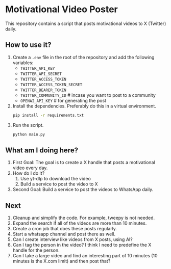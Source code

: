 # Motivational Video Poster
This repository contains a script that posts motivational videos to X (Twitter) daily.

## How to use it?
1. Create a `.env` file in the root of the repository and add the following variables:
    - `TWITTER_API_KEY`
    - `TWITTER_API_SECRET`
    - `TWITTER_ACCESS_TOKEN`
    - `TWITTER_ACCESS_TOKEN_SECRET`
    - `TWITTER_BEARER_TOKEN`
    - `TWITTER_COMMUNITY_ID` # incase you want to post to a community
    - `OPENAI_API_KEY` # for generating the post
2. Install the dependencies. Preferably do this in a virtual environment.
    ```bash
    pip install -r requirements.txt
    ```
3. Run the script.
    ```bash
    python main.py
    ```

## What am I doing here?
1. First Goal: The goal is to create a X handle that posts a motivational video every day.
2. How do I do it?
    1. Use yt-dlp to download the video
    1. Build a service to post the video to X
3. Second Goal: Build a service to post the videos to WhatsApp daily.


## Next
1. Cleanup and simplify the code. For example, tweepy is not needed.
2. Expand the search if all of the videos are more than 10 minutes.
3. Create a cron job that does these posts regularly.
4. Start a whatsapp channel and post there as well.
4. Can I create interview like videos from X posts, using AI?
5. Can I tag the person in the video? I think I need to predefine the X handle for the person.
6. Can I take a large video and find an interesting part of 10 minutes (10 minutes is the X.com limit) and then post that?
